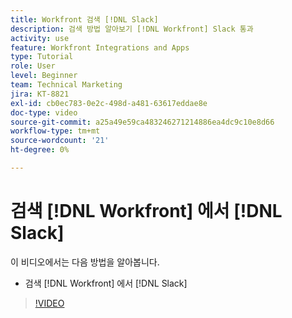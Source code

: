 ```yaml
---
title: Workfront 검색 [!DNL Slack]
description: 검색 방법 알아보기 [!DNL Workfront] Slack 통과
activity: use
feature: Workfront Integrations and Apps
type: Tutorial
role: User
level: Beginner
team: Technical Marketing
jira: KT-8821
exl-id: cb0ec783-0e2c-498d-a481-63617eddae8e
doc-type: video
source-git-commit: a25a49e59ca483246271214886ea4dc9c10e8d66
workflow-type: tm+mt
source-wordcount: '21'
ht-degree: 0%

---
```


# 검색 [!DNL Workfront] 에서 [!DNL Slack]

이 비디오에서는 다음 방법을 알아봅니다.

* 검색 [!DNL Workfront] 에서 [!DNL Slack]

>[!VIDEO](https://video.tv.adobe.com/v/335121/?quality=12&learn=on)
